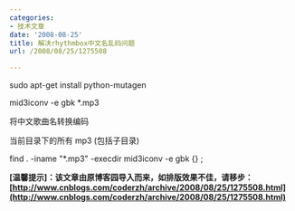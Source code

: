 ```yaml
---
categories:
- 技术文章
date: '2008-08-25'
title: 解决rhythmbox中文名乱码问题
url: /2008/08/25/1275508

---
```



sudo apt-get install python-mutagen

mid3iconv -e gbk *.mp3

将中文歌曲名转换编码

当前目录下的所有 mp3 (包括子目录)

find . -iname "*.mp3" -execdir mid3iconv -e gbk {} ;

**[温馨提示]：该文章由原博客园导入而来，如排版效果不佳，请移步：[http://www.cnblogs.com/coderzh/archive/2008/08/25/1275508.html](http://www.cnblogs.com/coderzh/archive/2008/08/25/1275508.html)**